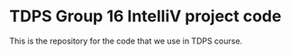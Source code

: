 # TDPS Group 16 IntelliV project code
This is the repository for the code that we use in TDPS course.
